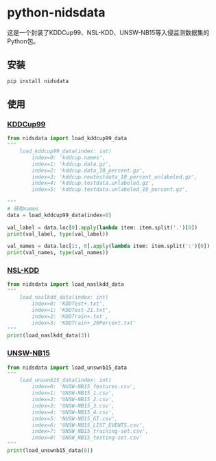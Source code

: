 # python-nidsdata

这是一个封装了KDDCup99、NSL-KDD、UNSW-NB15等入侵监测数据集的Python包。

## 安装

```bash
pip install nidsdata
```

## 使用

### [KDDCup99](http://kdd.ics.uci.edu/databases/kddcup99/kddcup99.html)

```python
from nidsdata import load_kddcup99_data
"""
    load_kddcup99_data(index: int)
        index=0: 'kddcup.names',
        index=1: 'kddcup.data.gz',
        index=2: 'kddcup.data_10_percent.gz',
        index=3: 'kddcup.newtestdata_10_percent_unlabeled.gz',
        index=4: 'kddcup.testdata.unlabeled.gz',
        index=5: 'kddcup.testdata.unlabeled_10_percent.gz',
        
"""
# 获取names
data = load_kddcup99_data(index=0)

val_label = data.loc[0].apply(lambda item: item.split('.')[0])
print(val_label, type(val_label))

val_names = data.loc[1:, 0].apply(lambda item: item.split(':')[0])
print(val_names, type(val_names))
```

### [NSL-KDD](https://www.unb.ca/cic/datasets/nsl.html)

```python
from nidsdata import load_naslkdd_data
"""
    load_naslkdd_data(index: int)
        index=0: 'KDDTest+.txt',
        index=1: 'KDDTest-21.txt',
        index=2: 'KDDTrain+.txt',
        index=3: 'KDDTrain+_20Percent.txt'
"""
print(load_naslkdd_data(3))
```

### [UNSW-NB15](https://www.unsw.adfa.edu.au/unsw-canberra-cyber/cybersecurity/ADFA-NB15-Datasets/)

```python
from nidsdata import load_unswnb15_data
"""
    load_unswnb15_data(index: int)
        index=0: 'NUSW-NB15_features.csv',
        index=1: 'UNSW-NB15_1.csv',
        index=2: 'UNSW-NB15_2.csv',
        index=3: 'UNSW-NB15_3.csv',
        index=4: 'UNSW-NB15_4.csv',
        index=5: 'NUSW-NB15_GT.csv',
        index=6: 'UNSW-NB15_LIST_EVENTS.csv',
        index=7: 'UNSW_NB15_training-set.csv',
        index=8: 'UNSW_NB15_testing-set.csv'
"""
print(load_unswnb15_data(0))
```

